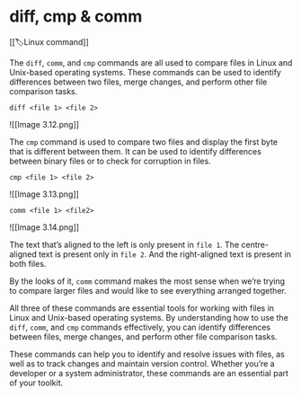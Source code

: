 
# diff, cmp & comm

[[🏷️Linux command]]

The `diff`, `comm`, and `cmp` commands are all used to compare files in Linux and Unix-based operating systems. These commands can be used to identify differences between two files, merge changes, and perform other file comparison tasks.

`diff <file 1> <file 2>`

![[Image 3.12.png]]

The `cmp` command is used to compare two files and display the first byte that is different between them. It can be used to identify differences between binary files or to check for corruption in files.

`cmp <file 1> <file 2>`

![[Image 3.13.png]]

`comm <file 1> <file2>`

![[Image 3.14.png]]

The text that’s aligned to the left is only present in `file 1`. The centre-aligned text is present only in `file 2`. And the right-aligned text is present in both files.

By the looks of it, `comm` command makes the most sense when we’re trying to compare larger files and would like to see everything arranged together.

All three of these commands are essential tools for working with files in Linux and Unix-based operating systems. By understanding how to use the `diff`, `comm`, and `cmp` commands effectively, you can identify differences between files, merge changes, and perform other file comparison tasks.

These commands can help you to identify and resolve issues with files, as well as to track changes and maintain version control. Whether you’re a developer or a system administrator, these commands are an essential part of your toolkit.